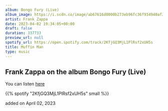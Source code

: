 ```yaml
---
album: Bongo Fury (Live)
album_image: https://i.scdn.co/image/ab67616d0000b273eb96fc36f934940af34f59f9
artist: Frank Zappa
date: 2023-04-02 19:34:05+00:00
draft: false
duration: 337733
preview_url: null
spotify_url: https://open.spotify.com/track/2KfjGQ3MjL1PlRsf2xUH5s
title: Muffin Man
type: music
---
```



## Frank Zappa on the album Bongo Fury (Live)

You can listen [here](https://open.spotify.com/track/2KfjGQ3MjL1PlRsf2xUH5s)

{{% spotify "2KfjGQ3MjL1PlRsf2xUH5s" small %}}

added on April 02, 2023